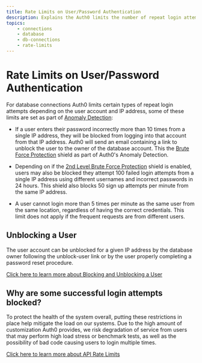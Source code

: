 ```yaml
---
title: Rate Limits on User/Password Authentication
description: Explains the Auth0 limits the number of repeat login attempts per user and IP address on database connections.
topics:
    - connections
    - database
    - db-connections
    - rate-limits
---
```


# Rate Limits on User/Password Authentication

For database connections Auth0 limits certain types of repeat login attempts depending on the user account and IP address, some of these limits are set as part of [Anomaly Detection](/anomaly-detection):

 - If a user enters their password incorrectly more than 10 times from a single IP address, they will be blocked from logging into that account from that IP address. Auth0 will send an email containing a link to unblock the user to the owner of the database account. This the [Brute Force Protection](/anomaly-detection#brute-force-protection) shield as part of Auth0's Anomaly Detection.

 - Depending on if the [2nd Level Brute Force Protection](/anomaly-detection#2nd-level-brute-force-protection) shield is enabled, users may also be blocked they attempt 100 failed login attempts from a single IP address using different usernames and incorrect passwords in 24 hours. This shield also blocks 50 sign up attempts per minute from the same IP address.

 - A user cannot login more than 5 times per minute as the same user from the same location, regardless of having the correct credentials. This limit does not apply if the frequent requests are from different users.

## Unblocking a User

 The user account can be unblocked for a given IP address by the database owner following the unblock-user link or by the user properly completing a password reset procedure.

 [Click here to learn more about Blocking and Unblocking a User](/user-profile#blocking-and-unblocking-a-user)

## Why are some successful login attempts blocked?

To protect the health of the system overall, putting these restrictions in place help mitigate the load on our systems. Due to the high amount of customization Auth0 provides, we risk degradation of service from users that may perform high load stress or benchmark tests, as well as the possibility of bad code causing users to login multiple times.

[Click here to learn more about API Rate Limits](/rate-limits)
